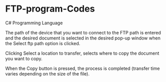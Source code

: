 # FTP-program-Codes

C# Programming Language

The path of the device that you want to connect to the FTP path is entered and the desired document is selected in the desired pop-up window when the Select ftp path option is clicked.

Clicking Select a location to transfer, selects where to copy the document you want to copy.

When the Copy button is pressed, the process is completed (transfer time varies depending on the size of the file).
